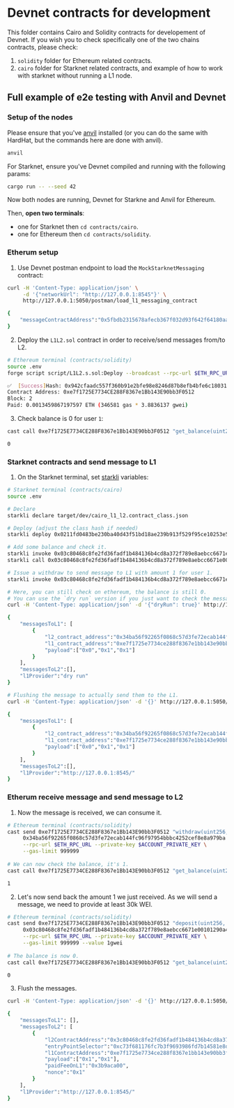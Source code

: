 # Devnet contracts for development

This folder contains Cairo and Solidity contracts for developement of Devnet.
If you wish you to check specifically one of the two chains contracts, please check:
1. `solidity` folder for Ethereum related contracts.
2. `cairo` folder for Starknet related contracts, and example of how to work with starknet without
   running a L1 node.

## Full example of e2e testing with Anvil and Devnet

### Setup of the nodes
Please ensure that you've [anvil](https://book.getfoundry.sh/getting-started/installation) installed (or you can do the same with HardHat, but the commands here are done with anvil).
```bash
anvil
```

For Starknet, ensure you've Devnet compiled and running with the following params:
```bash
cargo run -- --seed 42
```

Now both nodes are running, Devnet for Starkne and Anvil for Ethereum.

Then, **open two terminals**:
* one for Starknet then `cd contracts/cairo`.
* one for Ethereum then `cd contracts/solidity`.

### Etherum setup
1. Use Devnet postman endpoint to load the `MockStarknetMessaging` contract:
```bash
curl -H 'Content-Type: application/json' \
     -d '{"networkUrl": "http://127.0.0.1:8545"}' \
     http://127.0.0.1:5050/postman/load_l1_messaging_contract

{
    "messageContractAddress":"0x5fbdb2315678afecb367f032d93f642f64180aa3"
}
```

2. Deploy the `L1L2.sol` contract in order to receive/send messages from/to L2.
```bash
# Ethereum terminal (contracts/solidity)
source .env
forge script script/L1L2.s.sol:Deploy --broadcast --rpc-url $ETH_RPC_URL --silent

✅  [Success]Hash: 0x942cfaadc557f360b91e2bfe98e8246d87b8efb4bfe6c1803162cd4aa7a71e1d
Contract Address: 0xe7f1725E7734CE288F8367e1Bb143E90bb3F0512
Block: 2
Paid: 0.0013459867197597 ETH (346581 gas * 3.8836137 gwei)
```

3. Check balance is 0 for user `1`:
```bash
cast call 0xe7f1725E7734CE288F8367e1Bb143E90bb3F0512 "get_balance(uint256)(uint256)" 0x1

0
```

### Starknet contracts and send message to L1
1. On the Starknet terminal, set [starkli](https://book.starkli.rs/installation) variables:
```bash
# Starknet terminal (contracts/cairo)
source .env

# Declare
starkli declare target/dev/cairo_l1_l2.contract_class.json

# Deploy (adjust the class hash if needed)
starkli deploy 0x0211fd0483be230ba40d43f51bd18ae239b913f529f95ce10253e514175efb3e --salt 123

# Add some balance and check it.
starkli invoke 0x03c80468c8fe2fd36fadf1b484136b4cd8a372f789e8aebcc6671e00101290a4 increase_balance 0x1 0xff
starkli call 0x03c80468c8fe2fd36fadf1b484136b4cd8a372f789e8aebcc6671e00101290a4 get_balance 0x1

# Issue a withdraw to send message to L1 with amount 1 for user 1.
starkli invoke 0x03c80468c8fe2fd36fadf1b484136b4cd8a372f789e8aebcc6671e00101290a4 withdraw 0x1 1 0xe7f1725E7734CE288F8367e1Bb143E90bb3F0512

# Here, you can still check on ethereum, the balance is still 0.
# You can use the `dry run` version if you just want to check the messages before actually sending them.
curl -H 'Content-Type: application/json' -d '{"dryRun": true}' http://127.0.0.1:5050/postman/flush

{
    "messagesToL1": [
        {
            "l2_contract_address":"0x34ba56f92265f0868c57d3fe72ecab144fc96f97954bbbc4252cef8e8a979ba",
            "l1_contract_address":"0xe7f1725e7734ce288f8367e1bb143e90bb3f0512",
            "payload":["0x0","0x1","0x1"]
        }
    ],
    "messagesToL2":[],
    "l1Provider":"dry run"
}

# Flushing the message to actually send them to the L1.
curl -H 'Content-Type: application/json' -d '{}' http://127.0.0.1:5050/postman/flush

{
    "messagesToL1": [
        {
            "l2_contract_address":"0x34ba56f92265f0868c57d3fe72ecab144fc96f97954bbbc4252cef8e8a979ba",
            "l1_contract_address":"0xe7f1725e7734ce288f8367e1bb143e90bb3f0512",
            "payload":["0x0","0x1","0x1"]
        }
    ],
    "messagesToL2":[],
    "l1Provider":"http://127.0.0.1:8545/"
}

```

### Etherum receive message and send message to L2
1. Now the message is received, we can consume it.
```bash
# Ethereum terminal (contracts/solidity)
cast send 0xe7f1725E7734CE288F8367e1Bb143E90bb3F0512 "withdraw(uint256, uint256, uint256)" \
     0x34ba56f92265f0868c57d3fe72ecab144fc96f97954bbbc4252cef8e8a979ba 0x1 0x1 \
     --rpc-url $ETH_RPC_URL --private-key $ACCOUNT_PRIVATE_KEY \
     --gas-limit 999999
     
# We can now check the balance, it's 1.
cast call 0xe7f1725E7734CE288F8367e1Bb143E90bb3F0512 "get_balance(uint256)(uint256)" 0x1

1
```

2. Let's now send back the amount 1 we just received. As we will send a message, we need
to provide at least 30k WEI.
```bash
# Ethereum terminal (contracts/solidity)
cast send 0xe7f1725E7734CE288F8367e1Bb143E90bb3F0512 "deposit(uint256, uint256, uint256)" \
     0x03c80468c8fe2fd36fadf1b484136b4cd8a372f789e8aebcc6671e00101290a4 0x1 0x1 \
     --rpc-url $ETH_RPC_URL --private-key $ACCOUNT_PRIVATE_KEY \
     --gas-limit 999999 --value 1gwei
     
# The balance is now 0.
cast call 0xe7f1725E7734CE288F8367e1Bb143E90bb3F0512 "get_balance(uint256)(uint256)" 0x1

0
```

3. Flush the messages.
```bash
curl -H 'Content-Type: application/json' -d '{}' http://127.0.0.1:5050/postman/flush

{
    "messagesToL1": [],
    "messagesToL2": [
        {
            "l2ContractAddress":"0x3c80468c8fe2fd36fadf1b484136b4cd8a372f789e8aebcc6671e00101290a4",
            "entryPointSelector":"0xc73f681176fc7b3f9693986fd7b14581e8d540519e27400e88b8713932be01",
            "l1ContractAddress":"0xe7f1725e7734ce288f8367e1bb143e90bb3f0512",
            "payload":["0x1","0x1"],
            "paidFeeOnL1":"0x3b9aca00",
            "nonce":"0x1"
        }
    ],
    "l1Provider":"http://127.0.0.1:8545/"
}
```
